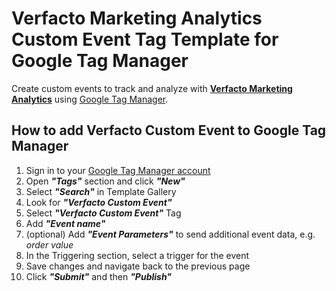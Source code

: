 # Verfacto Marketing Analytics Custom Event Tag Template for Google Tag Manager
Create custom events to track and analyze with [**Verfacto Marketing Analytics**](https://www.verfacto.com) using [Google Tag Manager](https://tagmanager.google.com/).
## How to add Verfacto Custom Event to Google Tag Manager
1. Sign in to your [Google Tag Manager account](https://tagmanager.google.com)
2. Open ***"Tags"*** section and click ***"New"***
3. Select ***"Search"*** in Template Gallery
4. Look for ***"Verfacto Custom Event"***
5. Select ***"Verfacto Custom Event"*** Tag
6. Add ***"Event name"***
7. (optional) Add ***"Event Parameters"*** to send additional event data, e.g. *order value*
7. In the Triggering section, select a trigger for the event
8. Save changes and navigate back to the previous page
9. Click ***"Submit"*** and then ***"Publish"***